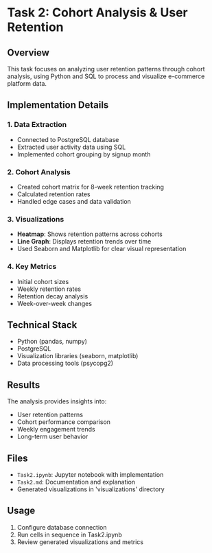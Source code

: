 # Task 2: Cohort Analysis & User Retention

## Overview
This task focuses on analyzing user retention patterns through cohort analysis, using Python and SQL to process and visualize e-commerce platform data.

## Implementation Details

### 1. Data Extraction
- Connected to PostgreSQL database
- Extracted user activity data using SQL
- Implemented cohort grouping by signup month

### 2. Cohort Analysis
- Created cohort matrix for 8-week retention tracking
- Calculated retention rates
- Handled edge cases and data validation

### 3. Visualizations
- **Heatmap**: Shows retention patterns across cohorts
- **Line Graph**: Displays retention trends over time
- Used Seaborn and Matplotlib for clear visual representation

### 4. Key Metrics
- Initial cohort sizes
- Weekly retention rates
- Retention decay analysis
- Week-over-week changes

## Technical Stack
- Python (pandas, numpy)
- PostgreSQL
- Visualization libraries (seaborn, matplotlib)
- Data processing tools (psycopg2)

## Results
The analysis provides insights into:
- User retention patterns
- Cohort performance comparison
- Weekly engagement trends
- Long-term user behavior

## Files
- `Task2.ipynb`: Jupyter notebook with implementation
- `Task2.md`: Documentation and explanation
- Generated visualizations in 'visualizations' directory

## Usage
1. Configure database connection
2. Run cells in sequence in Task2.ipynb
3. Review generated visualizations and metrics